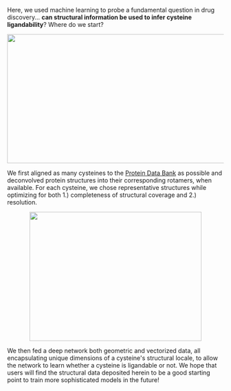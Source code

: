 Here, we used machine learning to probe a fundamental question in drug discovery... **can structural information be used to infer cysteine ligandability**? Where do we start?

<p align="center">
  <img src="https://github.com/bplab-compbio/DrugMap/blob/main/src/images/structural.mapping.png" width="700" height="300">
</p>

We first aligned as many cysteines to the [Protein Data Bank](https://www.rcsb.org/) as possible and deconvolved protein structures into their corresponding rotamers, when available. For each cysteine, we chose representative structures while optimizing for both 1.) completeness of structural coverage and 2.) resolution.

<p align="center">
  <img src="https://github.com/bplab-compbio/DrugMap/blob/main/src/images/neural.net.png" width="400" height="300">
</p>

We then fed a deep network both geometric and vectorized data, all encapsulating unique dimensions of a cysteine's structural locale, to allow the network to learn whether a cysteine is ligandable or not. We hope that users will find the structural data deposited herein to be a good starting point to train more sophisticated models in the future!
